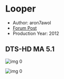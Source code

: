 # Looper

* Author: aron7awol
* [Forum Post](https://www.avsforum.com/threads/bass-eq-for-filtered-movies.2995212/post-57747244)
* Production Year: 2012

## DTS-HD MA 5.1

![img 0](https://i.imgur.com/EuIXZzO.jpg)

![img 0](https://i.imgur.com/IN5LOtz.jpg)

